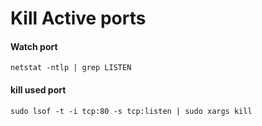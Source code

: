 # Kill Active ports

#### Watch port
```
netstat -ntlp | grep LISTEN
```
#### kill used port
```
sudo lsof -t -i tcp:80 -s tcp:listen | sudo xargs kill
```
